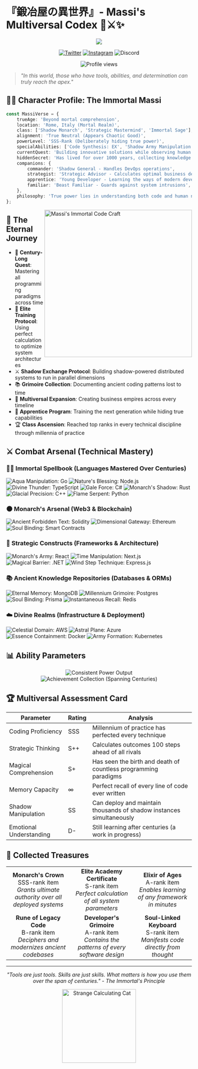 # 『鍛冶屋の異世界』- Massi's Multiversal Codex 🌸⚔️✨

<p align="center">
  <img src="https://readme-typing-svg.herokuapp.com/?lines=S-Rank+Developer+by+day;Immortal+Mage+by+night;Strategic+Mastermind+in+training;Dimensional+Entrepreneur&font=Fira%20Code&center=true&width=440&height=45&color=9D72FF&vCenter=true&size=22">
</p>

<div align="center">

[![Twitter](https://img.shields.io/badge/Twitter-%231DA1F2.svg?logo=Twitter&logoColor=white&style=for-the-badge)](https://twitter.com/@MrMassi24)
[![Instagram](https://img.shields.io/badge/Instagram-%23E4405F.svg?logo=Instagram&logoColor=white&style=for-the-badge)](https://instagram.com/valerio_massimiani)
![Discord](https://img.shields.io/badge/Discord-massi__24-7289DA?style=for-the-badge&logo=discord&logoColor=white)

</div>

<div align="center">
  <img src="https://komarev.com/ghpvc/?username=MrMassi24&label=Souls+Encountered&color=9D72FF&style=flat-square" alt="Profile views"/>
</div>

> _"In this world, those who have tools, abilities, and determination can truly reach the apex."_

## 🧙‍♂️ Character Profile: The Immortal Massi

```typescript
const MassiVerse = {
    trueAge: 'Beyond mortal comprehension',
    location: 'Rome, Italy (Mortal Realm)',
    class: ['Shadow Monarch', 'Strategic Mastermind', 'Immortal Sage'],
    alignment: 'True Neutral (Appears Chaotic Good)',
    powerLevel: 'SSS-Rank (Deliberately hiding true power)',
    specialAbilities: ['Code Synthesis: EX', 'Shadow Army Manipulation', 'Perfect Memory Recall', 'Psychological Analysis: S++', 'Ancient Magic Understanding'],
    currentQuest: 'Building innovative solutions while observing human evolution over centuries',
    hiddenSecret: 'Has lived for over 1000 years, collecting knowledge of all programming languages ever created',
    companions: {
        commander: 'Shadow General - Handles DevOps operations',
        strategist: 'Strategic Advisor - Calculates optimal business decisions',
        apprentice: 'Young Developer - Learning the ways of modern development',
        familiar: 'Beast Familiar - Guards against system intrusions',
    },
    philosophy: 'True power lies in understanding both code and human nature over centuries of observation',
};
```

<img align="right" alt="Massi's Immortal Code Craft" width="400" src="https://tenor.com/view/frieren-sousou-no-frieren-anime-gif-27666350.gif">

## 📜 The Eternal Journey

-   🔮 **Century-Long Quest**: Mastering all programming paradigms across time
-   🧠 **Elite Training Protocol**: Using perfect calculation to optimize system architectures
-   ⚔️ **Shadow Exchange Protocol**: Building shadow-powered distributed systems to run in parallel dimensions
-   📚 **Grimoire Collection**: Documenting ancient coding patterns lost to time
-   💼 **Multiversal Expansion**: Creating business empires across every timeline
-   🌱 **Apprentice Program**: Training the next generation while hiding true capabilities
-   🏆 **Class Ascension**: Reached top ranks in every technical discipline through millennia of practice

## ⚔️ Combat Arsenal (Technical Mastery)

### 🧙‍♂️ Immortal Spellbook (Languages Mastered Over Centuries)

<div align="left">
  <img src="https://img.shields.io/badge/go-%2300ADD8.svg?style=for-the-badge&logo=go&logoColor=white" alt="Aqua Manipulation: Go" />
  <img src="https://img.shields.io/badge/node.js-6DA55F?style=for-the-badge&logo=node.js&logoColor=white" alt="Nature's Blessing: Node.js" />
  <img src="https://img.shields.io/badge/typescript-%23007ACC.svg?style=for-the-badge&logo=typescript&logoColor=white" alt="Divine Thunder: TypeScript" />
  <img src="https://img.shields.io/badge/c%23-%23239120.svg?style=for-the-badge&logo=c-sharp&logoColor=white" alt="Gale Force: C#" />
  <img src="https://img.shields.io/badge/rust-%23000000.svg?style=for-the-badge&logo=rust&logoColor=white" alt="Monarch's Shadow: Rust" />
  <img src="https://img.shields.io/badge/c++-%2300599C.svg?style=for-the-badge&logo=c%2B%2B&logoColor=white" alt="Glacial Precision: C++" />
  <img src="https://img.shields.io/badge/python-3670A0?style=for-the-badge&logo=python&logoColor=ffdd54" alt="Flame Serpent: Python" />
</div>

### 🌑 Monarch's Arsenal (Web3 & Blockchain)

<div align="left">
  <img src="https://img.shields.io/badge/Solidity-%23363636.svg?style=for-the-badge&logo=solidity&logoColor=white" alt="Ancient Forbidden Text: Solidity" />
  <img src="https://img.shields.io/badge/Ethereum-3C3C3D?style=for-the-badge&logo=Ethereum&logoColor=white" alt="Dimensional Gateway: Ethereum" />
  <img src="https://img.shields.io/badge/Smart%20Contracts-FF6A00?style=for-the-badge&logo=ethereum&logoColor=white" alt="Soul Binding: Smart Contracts" />
</div>

### 🏯 Strategic Constructs (Frameworks & Architecture)

<div align="left">
  <img src="https://img.shields.io/badge/react-%2320232a.svg?style=for-the-badge&logo=react&logoColor=%2361DAFB" alt="Monarch's Army: React" />
  <img src="https://img.shields.io/badge/next.js-%23000000.svg?style=for-the-badge&logo=next.js&logoColor=white" alt="Time Manipulation: Next.js" />
  <img src="https://img.shields.io/badge/.NET-5C2D91?style=for-the-badge&logo=.net&logoColor=white" alt="Magical Barrier: .NET" />
  <img src="https://img.shields.io/badge/express.js-%23404d59.svg?style=for-the-badge&logo=express&logoColor=%2361DAFB" alt="Wind Step Technique: Express.js" />
</div>

### 📚 Ancient Knowledge Repositories (Databases & ORMs)

<div align="left">
  <img src="https://img.shields.io/badge/MongoDB-%234ea94b.svg?style=for-the-badge&logo=mongodb&logoColor=white" alt="Eternal Memory: MongoDB" />
  <img src="https://img.shields.io/badge/postgres-%23316192.svg?style=for-the-badge&logo=postgresql&logoColor=white" alt="Millennium Grimoire: Postgres" />
  <img src="https://img.shields.io/badge/Prisma-3982CE?style=for-the-badge&logo=Prisma&logoColor=white" alt="Soul Binding: Prisma" />
  <img src="https://img.shields.io/badge/Redis-%23DD0031.svg?style=for-the-badge&logo=redis&logoColor=white" alt="Instantaneous Recall: Redis" />
</div>

### ☁️ Divine Realms (Infrastructure & Deployment)

<div align="left">
  <img src="https://img.shields.io/badge/AWS-%23FF9900.svg?style=for-the-badge&logo=amazon-aws&logoColor=white" alt="Celestial Domain: AWS" />
  <img src="https://img.shields.io/badge/azure-%230072C6.svg?style=for-the-badge&logo=azure-devops&logoColor=white" alt="Astral Plane: Azure" />
  <img src="https://img.shields.io/badge/docker-%230db7ed.svg?style=for-the-badge&logo=docker&logoColor=white" alt="Essence Containment: Docker" />
  <img src="https://img.shields.io/badge/kubernetes-%23326ce5.svg?style=for-the-badge&logo=kubernetes&logoColor=white" alt="Army Formation: Kubernetes" />
</div>

## 📊 Ability Parameters

<div align="center">
  <img src="https://github-readme-streak-stats.herokuapp.com/?user=MrMassi24&theme=tokyonight" alt="Consistent Power Output" />
</div>

<div align="center">
  <img src="https://github-profile-trophy.vercel.app/?username=MrMassi24&theme=tokyonight&no-frame=false&no-bg=false&margin-w=4&row=1" alt="Achievement Collection (Spanning Centuries)" />
</div>

## 🏆 Multiversal Assessment Card

| Parameter               | Rating | Analysis                                                             |
| ----------------------- | ------ | -------------------------------------------------------------------- |
| Coding Proficiency      | SSS    | Millennium of practice has perfected every technique                 |
| Strategic Thinking      | S++    | Calculates outcomes 100 steps ahead of all rivals                    |
| Magical Comprehension   | S+     | Has seen the birth and death of countless programming paradigms      |
| Memory Capacity         | ∞      | Perfect recall of every line of code ever written                    |
| Shadow Manipulation     | SS     | Can deploy and maintain thousands of shadow instances simultaneously |
| Emotional Understanding | D-     | Still learning after centuries (a work in progress)                  |

## 💎 Collected Treasures

<div align="center">
  <table>
    <tr>
      <td align="center"><b>Monarch's Crown</b><br/>SSS-rank item<br/><i>Grants ultimate authority over all deployed systems</i></td>
      <td align="center"><b>Elite Academy Certificate</b><br/>S-rank item<br/><i>Perfect calculation of all system parameters</i></td>
      <td align="center"><b>Elixir of Ages</b><br/>A-rank item<br/><i>Enables learning of any framework in minutes</i></td>
    </tr>
    <tr>
      <td align="center"><b>Rune of Legacy Code</b><br/>B-rank item<br/><i>Deciphers and modernizes ancient codebases</i></td>
      <td align="center"><b>Developer's Grimoire</b><br/>A-rank item<br/><i>Contains the patterns of every software design</i></td>
      <td align="center"><b>Soul-Linked Keyboard</b><br/>S-rank item<br/><i>Manifests code directly from thought</i></td>
    </tr>
  </table>
</div>

---

<p align="center">
  <i>"Tools are just tools. Skills are just skills. What matters is how you use them over the span of centuries." - The Immortal's Principle</i>
</p>

<div align="center">
  <img src="https://media.giphy.com/media/T2NINhwlHgOSk/giphy.gif" width="200" alt="Strange Calculating Cat">
</div>

<!-- Coded through the ages with the power of friendship, calculation, and immortal wisdom -->
